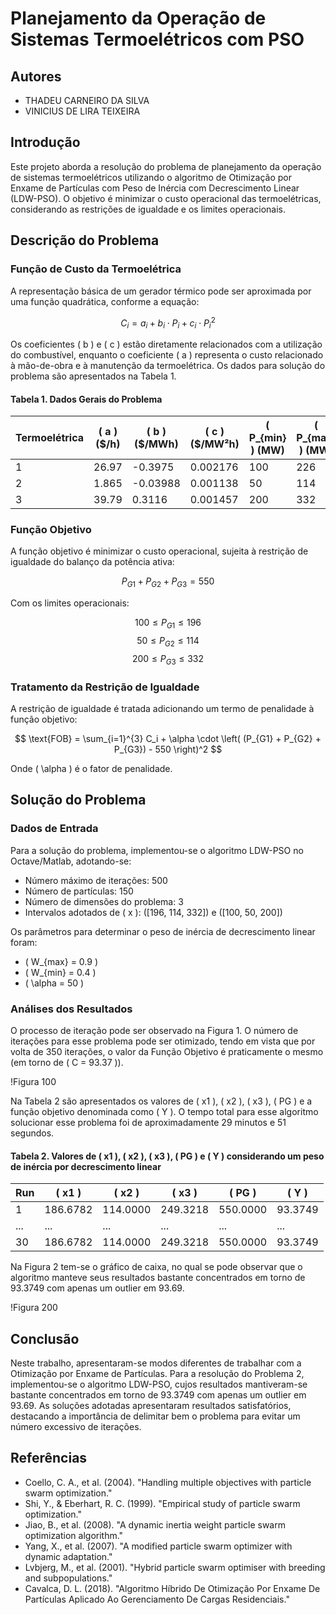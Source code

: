 # Planejamento da Operação de Sistemas Termoelétricos com PSO

## Autores
- THADEU CARNEIRO DA SILVA 
- VINICIUS DE LIRA TEIXEIRA

## Introdução
Este projeto aborda a resolução do problema de planejamento da operação de sistemas termoelétricos utilizando o algoritmo de Otimização por Enxame de Partículas com Peso de Inércia com Decrescimento Linear (LDW-PSO). O objetivo é minimizar o custo operacional das termoelétricas, considerando as restrições de igualdade e os limites operacionais.

## Descrição do Problema
### Função de Custo da Termoelétrica
A representação básica de um gerador térmico pode ser aproximada por uma função quadrática, conforme a equação:

$$ C_i = a_i + b_i \cdot P_i + c_i \cdot P_i^2 $$

Os coeficientes \( b \) e \( c \) estão diretamente relacionados com a utilização do combustível, enquanto o coeficiente \( a \) representa o custo relacionado à mão-de-obra e à manutenção da termoelétrica. Os dados para solução do problema são apresentados na Tabela 1.

#### Tabela 1. Dados Gerais do Problema
| Termoelétrica | \( a \) (\$/h) | \( b \) (\$/MWh) | \( c \) (\$/MW²h) | \( P_{min} \) (MW) | \( P_{max} \) (MW) |
|---------------|----------------|------------------|-------------------|--------------------|--------------------|
| 1             | 26.97          | -0.3975          | 0.002176          | 100                | 226                |
| 2             | 1.865          | -0.03988         | 0.001138          | 50                 | 114                |
| 3             | 39.79          | 0.3116           | 0.001457          | 200                | 332                |

### Função Objetivo
A função objetivo é minimizar o custo operacional, sujeita à restrição de igualdade do balanço da potência ativa:

$$ P_{G1} + P_{G2} + P_{G3} = 550 $$

Com os limites operacionais:

$$ 100 \leq P_{G1} \leq 196 $$
$$ 50 \leq P_{G2} \leq 114 $$
$$ 200 \leq P_{G3} \leq 332 $$

### Tratamento da Restrição de Igualdade
A restrição de igualdade é tratada adicionando um termo de penalidade à função objetivo:

$$ \text{FOB} = \sum_{i=1}^{3} C_i + \alpha \cdot \left( (P_{G1} + P_{G2} + P_{G3}) - 550 \right)^2 $$

Onde \( \alpha \) é o fator de penalidade.

## Solução do Problema

### Dados de Entrada
Para a solução do problema, implementou-se o algoritmo LDW-PSO no Octave/Matlab, adotando-se:
- Número máximo de iterações: 500
- Número de partículas: 150
- Número de dimensões do problema: 3
- Intervalos adotados de \( x \): \([196, 114, 332]\) e \([100, 50, 200]\)

Os parâmetros para determinar o peso de inércia de decrescimento linear foram:
- \( W_{max} = 0.9 \)
- \( W_{min} = 0.4 \)
- \( \alpha = 50 \)

### Análises dos Resultados
O processo de iteração pode ser observado na Figura 1. O número de iterações para esse problema pode ser otimizado, tendo em vista que por volta de 350 iterações, o valor da Função Objetivo é praticamente o mesmo (em torno de \( C = 93.37 \)).

!Figura 100

Na Tabela 2 são apresentados os valores de \( x1 \), \( x2 \), \( x3 \), \( PG \) e a função objetivo denominada como \( Y \). O tempo total para esse algoritmo solucionar esse problema foi de aproximadamente 29 minutos e 51 segundos.

#### Tabela 2. Valores de \( x1 \), \( x2 \), \( x3 \), \( PG \) e \( Y \) considerando um peso de inércia por decrescimento linear
| Run | \( x1 \) | \( x2 \) | \( x3 \) | \( PG \) | \( Y \) |
|-----|----------|----------|----------|----------|---------|
|  1  | 186.6782 | 114.0000 | 249.3218 | 550.0000 | 93.3749 |
| ... | ...      | ...      | ...      | ...      | ...     |
|  30 | 186.6782 | 114.0000 | 249.3218 | 550.0000 | 93.3749 |

Na Figura 2 tem-se o gráfico de caixa, no qual se pode observar que o algoritmo manteve seus resultados bastante concentrados em torno de 93.3749 com apenas um outlier em 93.69.

!Figura 200

## Conclusão
Neste trabalho, apresentaram-se modos diferentes de trabalhar com a Otimização por Enxame de Partículas. Para a resolução do Problema 2, implementou-se o algoritmo LDW-PSO, cujos resultados mantiveram-se bastante concentrados em torno de 93.3749 com apenas um outlier em 93.69. As soluções adotadas apresentaram resultados satisfatórios, destacando a importância de delimitar bem o problema para evitar um número excessivo de iterações.

## Referências
- Coello, C. A., et al. (2004). "Handling multiple objectives with particle swarm optimization."
- Shi, Y., & Eberhart, R. C. (1999). "Empirical study of particle swarm optimization."
- Jiao, B., et al. (2008). "A dynamic inertia weight particle swarm optimization algorithm."
- Yang, X., et al. (2007). "A modified particle swarm optimizer with dynamic adaptation."
- Lvbjerg, M., et al. (2001). "Hybrid particle swarm optimiser with breeding and subpopulations."
- Cavalca, D. L. (2018). "Algoritmo Híbrido De Otimização Por Enxame De Partículas Aplicado Ao Gerenciamento De Cargas Residenciais."
